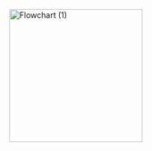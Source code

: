 <img width="238" alt="Flowchart (1)" src="https://user-images.githubusercontent.com/91746229/168614209-f6ec42c0-3dd8-4487-8153-b29c1ff187fd.png">
